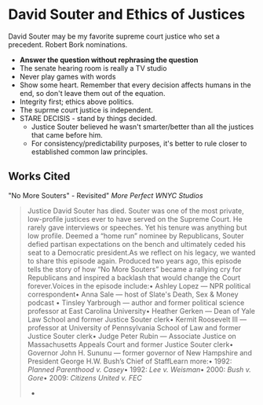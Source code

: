 # David Souter and Ethics of Justices

David Souter may be my favorite supreme court justice who set a precedent. Robert Bork nominations.

* **Answer the question without rephrasing the question**
* The senate hearing room is really a TV studio
* Never play games with words
* Show some heart. Remember that every decision affects humans in the end, so don't leave them out of the equation.
* Integrity first; ethics above politics.
* The suprme court justice is independent.
* STARE DECISIS - stand by things decided.
  * Justice Souter believed he wasn't smarter/better than all the justices that came before him.
  * For consistency/predictability purposes, it's better to rule closer to established common law principles.



## Works Cited

"No More Souters" - Revisited" _More Perfect WNYC Studios_

> Justice David Souter has died.  Souter was one of the most private, low-profile justices ever to have served on the Supreme Court. He rarely gave interviews or speeches. Yet his tenure was anything but low profile. Deemed a “home run” nominee by Republicans, Souter defied partisan expectations on the bench and ultimately ceded his seat to a Democratic president.As we reflect on his legacy, we wanted to share this episode again.  Produced two years ago, this episode tells the story of how “No More Souters” became a rallying cry for Republicans and inspired a backlash that would change the Court forever.Voices in the episode include:• Ashley Lopez — NPR political correspondent• Anna Sale — host of Slate's Death, Sex & Money podcast • Tinsley Yarbrough — author and former political science professor at East Carolina University• Heather Gerken — Dean of Yale Law School and former Justice Souter clerk• Kermit Roosevelt III — professor at University of Pennsylvania School of Law and former Justice Souter clerk• Judge Peter Rubin — Associate Justice on Massachusetts Appeals Court and former Justice Souter clerk• Governor John H. Sununu — former governor of New Hampshire and President George H.W. Bush’s Chief of StaffLearn more:• 1992: _Planned Parenthood v. Casey_• 1992: _Lee v. Weisman_• 2000: _Bush v. Gore_• 2009: _Citizens United v. FEC_
>
> * [\
>   ](https://pscrb.fm/rss/p/mgln.ai/e/14/pdst.fm/e/dts.podtrac.com/pts/redirect.mp3/waaa.wnyc.org/34da202b-2978-4d3e-8333-b0da4c4d5c08/episodes/72435dc2-645e-4348-b750-82d757fb5396/audio/128/default.mp3?aid=rss_feed\&awCollectionId=34da202b-2978-4d3e-8333-b0da4c4d5c08\&awEpisodeId=72435dc2-645e-4348-b750-82d757fb5396\&feed=lQwwDIs1\&sc=siteplayer\&aw_0_1st.playerid=siteplayer)
